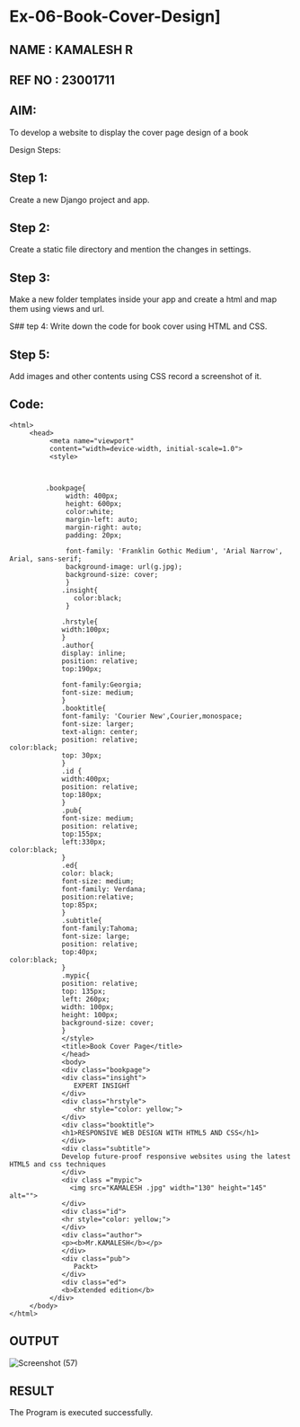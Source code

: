 # Ex-06-Book-Cover-Design]
## NAME : KAMALESH R
## REF NO : 23001711
## AIM:
To develop a website to display the cover page design of a book

Design Steps:
## Step 1:
Create a new Django project and app.

## Step 2:
Create a static file directory and mention the changes in settings.

## Step 3:
Make a new folder templates inside your app and create a html and map them using views and url.

S## tep 4:
Write down the code for book cover using HTML and CSS.

## Step 5:
Add images and other contents using CSS record a screenshot of it.

## Code:
```
<html>
     <head>
          <meta name="viewport"
          content="width=device-width, initial-scale=1.0">
          <style>
         


         .bookpage{
              width: 400px;
              height: 600px;
              color:white;
              margin-left: auto;
              margin-right: auto;
              padding: 20px;

              font-family: 'Franklin Gothic Medium', 'Arial Narrow', Arial, sans-serif;
              background-image: url(g.jpg);
              background-size: cover;
              }
             .insight{
                color:black;
              }

             .hrstyle{
             width:100px;
             }
             .author{
             display: inline;
             position: relative;
             top:190px;

             font-family:Georgia;
             font-size: medium;
             }
             .booktitle{
             font-family: 'Courier New',Courier,monospace;
             font-size: larger;
             text-align: center;
             position: relative;
color:black;
             top: 30px;
             }
             .id {
             width:400px;
             position: relative;
             top:180px;
             }
             .pub{
             font-size: medium;
             position: relative;
             top:155px;
             left:330px;
color:black;
             }
             .ed{
             color: black;
             font-size: medium;
             font-family: Verdana;
             position:relative;
             top:85px;
             }
             .subtitle{
             font-family:Tahoma;
             font-size: large;
             position: relative;
             top:40px;
color:black;
             }
             .mypic{
             position: relative;
             top: 135px;
             left: 260px;
             width: 100px;
             height: 100px;
             background-size: cover;
             }
             </style>
             <title>Book Cover Page</title>
             </head>
             <body>
             <div class="bookpage">
             <div class="insight">
                EXPERT INSIGHT
             </div>
             <div class="hrstyle">
                <hr style="color: yellow;">
             </div>
             <div class="booktitle">
             <h1>RESPONSIVE WEB DESIGN WITH HTML5 AND CSS</h1>
             </div>
             <div class="subtitle">
             Develop future-proof responsive websites using the latest HTML5 and css techniques
             </div>
             <div class ="mypic">
               <img src="KAMALESH .jpg" width="130" height="145" alt="">
             </div>
             <div class="id">
             <hr style="color: yellow;">
             </div>
             <div class="author">
             <p><b>Mr.KAMALESH</b></p>
             </div>
             <div class="pub">
                Packt>
             </div>
             <div class="ed">
             <b>Extended edition</b>
          </div>
     </body>
</html>
```
## OUTPUT

![Screenshot (57)](https://github.com/KAMALESHNITHYA/Ex-06-Book-Cover-Design/assets/145743119/792a10c7-2384-4303-b6e1-8ad88aae0d85)

## RESULT 

The Program is executed successfully.
